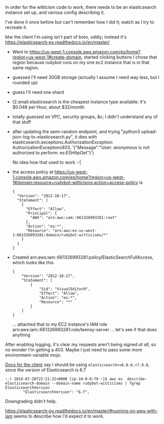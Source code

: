 In order for the witticism code to work, there needs to be an elasticsearch instance set up,
and various config describing it.

I've done it once before but can't remember how I did it; watch as I try to recreate it.

btw the client I'm using isn't part of boto, oddly; instead it's
https://elasticsearch-py.readthedocs.io/en/master/

- Went to https://us-west-1.console.aws.amazon.com/es/home?region=us-west-1#create-domain, started clicking buttons
  I chose that region because rudybot runs on my one ec2 instance that is in that same region.

- guessed I'll need 30GB storage (actually I assume I need way less, but I rounded up)
- guess I'll need one shard
- t2.small.elasticsearch is the cheapest instance type available; it's $0.048 per Hour, about $32/month
- totally guessed on VPC, security groups, &c; I didn't understand any of that stuff
- after updating the semi-random endpoint, and trying "python3 upload-json-log-to-elasticsearch.py", it dies with
  elasticsearch.exceptions.AuthorizationException: AuthorizationException(403, '{"Message":"User: anonymous is not authorized to perform: es:ESHttpGet"}')

  No idea how that used to work :-|

- the access policy at https://us-west-1.console.aws.amazon.com/es/home?region=us-west-1#domain:resource=rudybot-witticisms;action=access-policy is

      {
        "Version": "2012-10-17",
        "Statement": [
          {
            "Effect": "Allow",
            "Principal": {
              "AWS": "arn:aws:iam::661326993281:root"
            },
            "Action": "es:*",
            "Resource": "arn:aws:es:us-west-1:661326993281:domain/rudybot-witticisms/*"
          }
        ]
      }

- Created arn:aws:iam::661326993281:policy/ElasticSearchFullAccess, which looks like this

      {
          "Version": "2012-10-17",
          "Statement": [
              {
                  "Sid": "VisualEditor0",
                  "Effect": "Allow",
                  "Action": "es:*",
                  "Resource": "*"
              }
          ]
      }

  ... attached that to my EC2 instance's IAM role arn:aws:iam::661326993281:role/teensy-server ... let's see if that does anything

After enabling logging, it's clear my requests aren't being signed _at all_, so no wonder I'm getting a 403.
Maybe I just need to pass some more environment-variable mojo.

[Docs for the
client](https://elasticsearch-py.readthedocs.io/en/master/#compatibility)
say I should be using `elasticsearch>=6.0.0,<7.0.0`, since the version
of Elasticsearch is 6.7

    :-) 2019-07-20T22:21:32+0000 [ip-10-0-0-79 ~]$ aws es  describe-elasticsearch-domain --domain-name rudybot-witticisms | fgrep ElasticsearchVersion
            "ElasticsearchVersion": "6.7",

Downgrading didn't help.

https://elasticsearch-py.readthedocs.io/en/master/#running-on-aws-with-iam seems to describe how I'd expect it to work.
